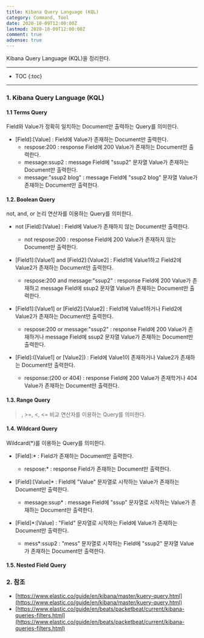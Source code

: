 ```yaml
---
title: Kibana Query Language (KQL)
category: Command, Tool
date: 2020-10-09T12:00:00Z
lastmod: 2020-10-09T12:00:00Z
comment: true
adsense: true
---
```


Kibana Query Language (KQL)을 정리한다.

***

* TOC
{:toc}

***

### 1. Kibana Query Language (KQL)

#### 1.1 Terms Query

Field와 Value가 정확히 일치하는 Document만 출력하는 Query를 의미한다.

* \[Field\]:\[Value\] : Field에 Value가 존재하는 Document만 출력한다.
  * respose:200 : response Field에 200 Value가 존재하는 Document만 출력한다.
  * message:ssup2 : message Field에 "ssup2" 문자열 Value가 존재하는 Document만 출력한다.
  * message:"ssup2 blog" : message Field에 "ssup2 blog" 문자열 Value가 존재하는 Document만 출력한다.

#### 1.2. Boolean Query

not, and, or 논리 연산자를 이용하는 Query를 의미한다.

* not \[Field\]:\[Value\] : Field에 Value가 존재하지 않는 Document만 출력한다.
  * not respose:200 : response Field에 200 Value가 존재하지 않는 Document만 출력한다.

* \[Field1\]:\[Value1\] and \[Field2\]:\[Value2\] : Field1에 Value1하고 Field2에 Value2가 존재하는 Document만 출력한다.
  * respose:200 and message:"ssup2" : response Field에 200 Value가 존재하고 message Field에 ssup2 문자열 Value가 존재하는 Document만 출력한다.

* \[Field1\]:\[Value1\] or \[Field2\]:\[Value2\] : Field1에 Value1하거나 Field2에 Value2가 존재하는 Document만 출력한다.
  * respose:200 or message:"ssup2" : response Field에 200 Value가 존재하거나 message Field에 ssup2 문자열 Value가 존재하는 Document만 출력한다.

* \[Field\]:(\[Value1\] or \[Value2\]) : Field에 Value1이 존재하거나 Value2가 존재하는 Document만 출력한다.
  * response:(200 or 404) : response Field에 200 Value가 존재학거나 404 Value가 존재하는 Document만 출력한다.

#### 1.3. Range Query

>, >=, <, <= 비교 연산자를 이용하는 Query를 의미한다.

#### 1.4. Wildcard Query

Wildcard(*)를 이용하는 Query를 의미한다.

* \[Field\]:* : Field가 존재하는 Document만 출력한다.
  * respose:* : response Field가 존재하는 Document만 출력한다.

* \[Field\]:\[Value\]* : Field에 "Value" 문자열로 시작하는 Value가 존재하는 Document만 출력한다.
  * message:ssup* : message Field에 "ssup" 문자열로 시작하는 Value가 존재하는 Document만 출력한다.

* \[Field\]*:\[Value\] : "Field" 문자열로 시작하는 Field에 Value가 존재하는 Document만 출력한다.
  * mess*:ssup2 : "mess" 문자열로 시작하는 Field에 "ssup2" 문자열 Value가 존재하는 Document만 출력한다.

#### 1.5. Nested Field Query

### 2. 참조

* [https://www.elastic.co/guide/en/kibana/master/kuery-query.html](https://www.elastic.co/guide/en/kibana/master/kuery-query.html)
* [https://www.elastic.co/guide/en/beats/packetbeat/current/kibana-queries-filters.html](https://www.elastic.co/guide/en/beats/packetbeat/current/kibana-queries-filters.html)
